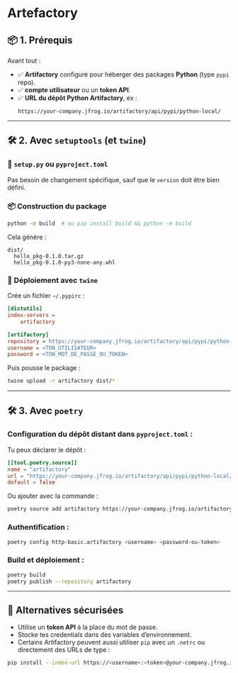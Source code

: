 # Artefactory 
## 📦 1. Prérequis

Avant tout :

- ✅ **Artifactory** configuré pour héberger des packages **Python** (type `pypi` repo).
- ✅ **compte utilisateur** ou un **token API**.
- ✅ **URL du dépôt Python Artifactory**, ex :
  ```
  https://your-company.jfrog.io/artifactory/api/pypi/python-local/
  ```

---

## 🛠️ 2. Avec `setuptools` (et `twine`)

### 🔧 `setup.py` ou `pyproject.toml`
Pas besoin de changement spécifique, sauf que le `version` doit être bien défini.

### 📦 Construction du package
```bash
python -m build  # ou pip install build && python -m build
```
Cela génère :
```
dist/
  hello_pkg-0.1.0.tar.gz
  hello_pkg-0.1.0-py3-none-any.whl
```

### 🚀 Déploiement avec `twine`

Crée un fichier `~/.pypirc` :

```ini
[distutils]
index-servers =
    artifactory

[artifactory]
repository = https://your-company.jfrog.io/artifactory/api/pypi/python-local/
username = <TON_UTILISATEUR>
password = <TON_MOT_DE_PASSE_OU_TOKEN>
```

Puis pousse le package :

```bash
twine upload -r artifactory dist/*
```

---

## 🛠️ 3. Avec `poetry`

### Configuration du dépôt distant dans `pyproject.toml` :

Tu peux déclarer le dépôt :

```toml
[[tool.poetry.source]]
name = "artifactory"
url = "https://your-company.jfrog.io/artifactory/api/pypi/python-local/"
default = false
```

Ou ajouter avec la commande :

```bash
poetry source add artifactory https://your-company.jfrog.io/artifactory/api/pypi/python-local/
```

### Authentification :

```bash
poetry config http-basic.artifactory <username> <password-ou-token>
```

### Build et déploiement :

```bash
poetry build
poetry publish --repository artifactory
```

---

## 🔐 Alternatives sécurisées

- Utilise un **token API** à la place du mot de passe.
- Stocke tes credentials dans des variables d’environnement.
- Certains Artifactory peuvent aussi utiliser `pip` avec un `.netrc` ou directement des URLs de type :

```bash
pip install --index-url https://<username>:<token>@your-company.jfrog.io/artifactory/api/pypi/python-local/simple hello_pkg
```
